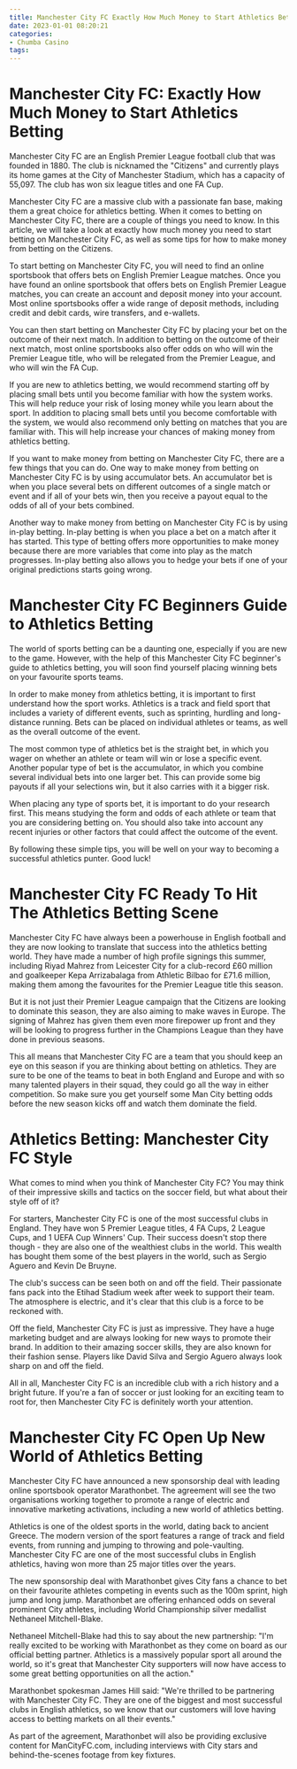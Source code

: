 ```yaml
---
title: Manchester City FC Exactly How Much Money to Start Athletics Betting
date: 2023-01-01 08:20:21
categories:
- Chumba Casino
tags:
---
```



#  Manchester City FC: Exactly How Much Money to Start Athletics Betting

Manchester City FC are an English Premier League football club that was founded in 1880. The club is nicknamed the "Citizens" and currently plays its home games at the City of Manchester Stadium, which has a capacity of 55,097. The club has won six league titles and one FA Cup.

Manchester City FC are a massive club with a passionate fan base, making them a great choice for athletics betting. When it comes to betting on Manchester City FC, there are a couple of things you need to know. In this article, we will take a look at exactly how much money you need to start betting on Manchester City FC, as well as some tips for how to make money from betting on the Citizens.

To start betting on Manchester City FC, you will need to find an online sportsbook that offers bets on English Premier League matches. Once you have found an online sportsbook that offers bets on English Premier League matches, you can create an account and deposit money into your account. Most online sportsbooks offer a wide range of deposit methods, including credit and debit cards, wire transfers, and e-wallets.

You can then start betting on Manchester City FC by placing your bet on the outcome of their next match. In addition to betting on the outcome of their next match, most online sportsbooks also offer odds on who will win the Premier League title, who will be relegated from the Premier League, and who will win the FA Cup.

If you are new to athletics betting, we would recommend starting off by placing small bets until you become familiar with how the system works. This will help reduce your risk of losing money while you learn about the sport. In addition to placing small bets until you become comfortable with the system, we would also recommend only betting on matches that you are familiar with. This will help increase your chances of making money from athletics betting.

If you want to make money from betting on Manchester City FC, there are a few things that you can do. One way to make money from betting on Manchester City FC is by using accumulator bets. An accumulator bet is when you place several bets on different outcomes of a single match or event and if all of your bets win, then you receive a payout equal to the odds of all of your bets combined.

Another way to make money from betting on Manchester City FC is by using in-play betting. In-play betting is when you place a bet on a match after it has started. This type of betting offers more opportunities to make money because there are more variables that come into play as the match progresses. In-play betting also allows you to hedge your bets if one of your original predictions starts going wrong.

#  Manchester City FC Beginners Guide to Athletics Betting

The world of sports betting can be a daunting one, especially if you are new to the game. However, with the help of this Manchester City FC beginner's guide to athletics betting, you will soon find yourself placing winning bets on your favourite sports teams.

In order to make money from athletics betting, it is important to first understand how the sport works. Athletics is a track and field sport that includes a variety of different events, such as sprinting, hurdling and long-distance running. Bets can be placed on individual athletes or teams, as well as the overall outcome of the event.

The most common type of athletics bet is the straight bet, in which you wager on whether an athlete or team will win or lose a specific event. Another popular type of bet is the accumulator, in which you combine several individual bets into one larger bet. This can provide some big payouts if all your selections win, but it also carries with it a bigger risk.

When placing any type of sports bet, it is important to do your research first. This means studying the form and odds of each athlete or team that you are considering betting on. You should also take into account any recent injuries or other factors that could affect the outcome of the event.

By following these simple tips, you will be well on your way to becoming a successful athletics punter. Good luck!

#  Manchester City FC Ready To Hit The Athletics Betting Scene

Manchester City FC have always been a powerhouse in English football and they are now looking to translate that success into the athletics betting world. They have made a number of high profile signings this summer, including Riyad Mahrez from Leicester City for a club-record £60 million and goalkeeper Kepa Arrizabalaga from Athletic Bilbao for £71.6 million, making them among the favourites for the Premier League title this season.

But it is not just their Premier League campaign that the Citizens are looking to dominate this season, they are also aiming to make waves in Europe. The signing of Mahrez has given them even more firepower up front and they will be looking to progress further in the Champions League than they have done in previous seasons.

This all means that Manchester City FC are a team that you should keep an eye on this season if you are thinking about betting on athletics. They are sure to be one of the teams to beat in both England and Europe and with so many talented players in their squad, they could go all the way in either competition. So make sure you get yourself some Man City betting odds before the new season kicks off and watch them dominate the field.

#  Athletics Betting: Manchester City FC Style

What comes to mind when you think of Manchester City FC? You may think of their impressive skills and tactics on the soccer field, but what about their style off of it?

For starters, Manchester City FC is one of the most successful clubs in England. They have won 5 Premier League titles, 4 FA Cups, 2 League Cups, and 1 UEFA Cup Winners' Cup. Their success doesn't stop there though - they are also one of the wealthiest clubs in the world. This wealth has bought them some of the best players in the world, such as Sergio Aguero and Kevin De Bruyne.

The club's success can be seen both on and off the field. Their passionate fans pack into the Etihad Stadium week after week to support their team. The atmosphere is electric, and it's clear that this club is a force to be reckoned with.

Off the field, Manchester City FC is just as impressive. They have a huge marketing budget and are always looking for new ways to promote their brand. In addition to their amazing soccer skills, they are also known for their fashion sense. Players like David Silva and Sergio Aguero always look sharp on and off the field.

All in all, Manchester City FC is an incredible club with a rich history and a bright future. If you're a fan of soccer or just looking for an exciting team to root for, then Manchester City FC is definitely worth your attention.

#  Manchester City FC Open Up New World of Athletics Betting

Manchester City FC have announced a new sponsorship deal with leading online sportsbook operator Marathonbet. The agreement will see the two organisations working together to promote a range of electric and innovative marketing activations, including a new world of athletics betting.

Athletics is one of the oldest sports in the world, dating back to ancient Greece. The modern version of the sport features a range of track and field events, from running and jumping to throwing and pole-vaulting. Manchester City FC are one of the most successful clubs in English athletics, having won more than 25 major titles over the years.

The new sponsorship deal with Marathonbet gives City fans a chance to bet on their favourite athletes competing in events such as the 100m sprint, high jump and long jump. Marathonbet are offering enhanced odds on several prominent City athletes, including World Championship silver medallist Nethaneel Mitchell-Blake.

Nethaneel Mitchell-Blake had this to say about the new partnership: "I'm really excited to be working with Marathonbet as they come on board as our official betting partner. Athletics is a massively popular sport all around the world, so it's great that Manchester City supporters will now have access to some great betting opportunities on all the action."

Marathonbet spokesman James Hill said: "We're thrilled to be partnering with Manchester City FC. They are one of the biggest and most successful clubs in English athletics, so we know that our customers will love having access to betting markets on all their events."



As part of the agreement, Marathonbet will also be providing exclusive content for ManCityFC.com, including interviews with City stars and behind-the-scenes footage from key fixtures.